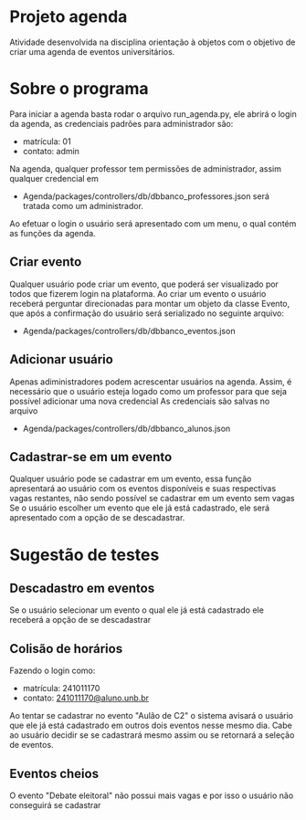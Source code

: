 # Projeto agenda
Atividade desenvolvida na disciplina orientação à objetos com o objetivo de criar uma agenda de eventos universitários.

# Sobre o programa
Para iniciar a agenda basta rodar o arquivo run_agenda.py, ele abrirá o login da agenda, as credenciais padrões para administrador são:
- matrícula: 01
- contato: admin

Na agenda, qualquer professor tem permissões de administrador, assim qualquer credencial em
- Agenda/packages/controllers/db/dbbanco_professores.json
será tratada como um administrador.

Ao efetuar o login o usuário será apresentado com um menu, o qual contém as funções da agenda.

## Criar evento
Qualquer usuário pode criar um evento, que poderá ser visualizado por todos que fizerem login na plataforma.
Ao criar um evento o usuário receberá perguntar direcionadas para montar um objeto da classe Evento, que após a confirmação do usuário será serializado no seguinte arquivo:
- Agenda/packages/controllers/db/dbbanco_eventos.json



## Adicionar usuário
Apenas adiministradores podem acrescentar usuários na agenda. Assim, é necessário que o usuário esteja logado como um professor para que seja possível adicionar uma nova credencial
As credenciais são salvas no arquivo
- Agenda/packages/controllers/db/dbbanco_alunos.json


## Cadastrar-se em um evento
Qualquer usuário pode se cadastrar em um evento, essa função apresentará ao usuário com os eventos disponíveis e suas respectivas vagas restantes, não sendo possível se cadastrar em um evento sem vagas
Se o usuário escolher um evento que ele já está cadastrado, ele será apresentado com a opção de se descadastrar.

# Sugestão de testes

## Descadastro em eventos
Se o usuário selecionar um evento o qual ele já está cadastrado ele receberá a opção de se descadastrar

## Colisão de horários
Fazendo o login como:
- matrícula: 241011170
- contato: 241011170@aluno.unb.br

Ao tentar se cadastrar no evento "Aulão de C2" o sistema avisará o usuário que ele já está cadastrado em outros dois eventos nesse mesmo dia. Cabe ao usuário decidir se se cadastrará mesmo assim ou se retornará a seleção de eventos.

## Eventos cheios
O evento "Debate eleitoral" não possui mais vagas e por isso o usuário não conseguirá se cadastrar

